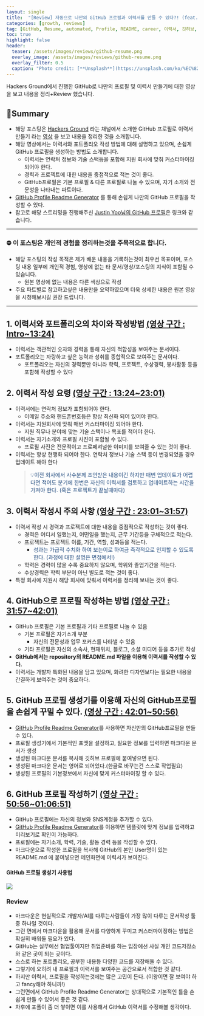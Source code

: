 ```yaml
---
layout: single
title:  "[Review] 자동으로 나만의 GitHub 프로필과 이력서를 만들 수 있다?! (feat.GitHub Profile Readme Generator)"
categories: [growth, reviews]
tag: [GitHub, Resume, automated, Profile, README, career, 이력서, 깃허브, 프로필, 자동작성, GitHub Prifile Readme Generator]
toc: true
highlight: false
header:
  teaser: /assets/images/reviews/github-resume.png
  overlay_image: /assets/images/reviews/github-resume.png
  overlay_filter: 0.5
  caption: "Photo credit: [**Unsplash**](https://unsplash.com/ko/%EC%82%AC%EC%A7%84/XJXWbfSo2f0)"
---
```


Hackers Ground에서 진행한 GitHub로 나만의 프로필 및 이력서 만들기에 대한 영상을 보고 내용을 정리+Review 했습니다.

## 🚦Summary
- 해당 포스팅은 [Hackers Ground](https://www.youtube.com/@hackersground-kr) 라는 채널에서 소개한 GitHub 프로필로 이력서 만들기 라는 [영상](https://www.youtube.com/live/Pe28SY8Cn5A?si=JOSFY8vPftMzYz0I) 을 보고 내용을 정리한 것을 소개합니다.
- 해당 영상에서는 이력서와 포트폴리오 작성 방법에 대해 설명하고 있으며, 손쉽게 GitHub 프로필을 생성하는 방법도 소개합니다.
	- 이력서는 연락처 정보와 기술 스택등을 포함해 지원 회사에 맞춰 커스터마이징 되어야 한다.
	- 경력과 프로젝트에 대한 내용을 중점적으로 적는 것이 좋다.
	- GitHub프로필은 기본 프로필 & 다른 프로필로 나눌 수 있으며, 자기 소개와 전문성을 나타내는 파트이다.
- [GitHub Profile Readme Generator](https://arturssmirnovs.github.io/github-profile-readme-generator/) 를 통해 손쉽게 나만의 GitHub 프로필을 작성할 수 있다.
- 참고로 해당 스트리밍을 진행해주신 [Justin Yoo님의 GitHub 프로필](https://github.com/justinyoo)은 링크와 같습니다.

---


### ⛔ 이 포스팅은 개인적 경험을 정리하는것을 주목적으로 합니다.
- 해당 포스팅의 작성 목적은 제가 배운 내용을 기록하는것이 최우선 목표이며, 포스팅 내용 일부에 개인적 경험, 영상에 없는 타 문서/영상/포스팅의 지식이 포함될 수 있습니다.
	- 원본 영상에 없는 내용은 다른 색상으로 작성
- 주요 파트별로 참고하고싶은 내용만을 요약하였으며 더욱 상세한 내용은 원본 영상을 시청해보시길 권장 드립니다.

---



## 1. 이력서와 포트폴리오의 차이와 작성방법 [(영상 구간 : Intro~13:24)](https://www.youtube.com/live/Pe28SY8Cn5A?si=Ny4CGvHDDp-yG3RO)
- 이력서는 객관적인 숫자와 경력을 통해 자신의 적합성을 보여주는 문서이다.
- 포트폴리오는 자랑하고 싶은 능력과 성취를 종합적으로 보여주는 문서이다.
	- 포트폴리오는 자신의 경력뿐만 아니라 학력, 프로젝트, 수상경력, 봉사활동 등을 포함해 작성할 수 있다


## 2. 이력서 작성 요령 [(영상 구간 : 13:24~23:01)](https://www.youtube.com/live/Pe28SY8Cn5A?si=Ny4CGvHDDp-yG3RO&t=804)
- 이력서에는 연락처 정보가 포함되어야 한다. 
	- 이메일 주소와 핸드폰번호등은 항상 최신화 되어 있어야 한다.
- 이력서는 지원회사에 맞춰 매번 커스터마이징 되어야 한다. 
	- 지원 직무나 분야에 맞는 기술 스택이나 목표를 적어야 한다.
- 이력서는 자기소개와 프로필 사진이 포함될 수 있다.
	- 프로필 사진은 전문적이고 프로페셔널한 이미지를 보여줄 수 있는 것이 좋다.
- 이력서는 항상 현행화 되어야 한다. 연락처 정보나 기술 스택 등이 변경되었을 경우 업데이트 해야 한다
  > <font color="#1f497d">💡이전 회사에서 사수분께 조언받은 내용이긴 하지만 매번 업데이트가 어렵다면 적어도 분기에 한번은 자신의 이력서를 검토하고 업데이트하는 시간을 가져야 한다. (혹은 프로젝트가 끝날때마다)</font>

## 3. 이력서 작성시 주의 사항 [(영상 구간 : 23:01~31:57)](https://www.youtube.com/live/Pe28SY8Cn5A?si=Ny4CGvHDDp-yG3RO&t=1381)
- 이력서 작성 시 경력과 프로젝트에 대한 내용을 중점적으로 작성하는 것이 좋다.
	- 경력은 어디서 일했는지, 어떤일을 했는지, 근무 기간등을 구체적으로 적는다.
	- 프로젝트는 프로젝트 이름, 기간, 역할, 성과등을 적는다.
		- <font color="#1f497d">성과는 가급적 수치화 하여 보는이로 하여금 즉각적으로 인지할 수 있도록 한다. (과정에 대한 설명은 면접에서!)</font>
	- 학력은 경력이 많을 수록 중요하지 않으며, 학위와 졸업기간을 적는다.
	- 수상경력은 학력 부분이 아닌 별도로 적는 것이 좋다.
- 특정 회사에 지원시 해당 회사에 맞춰서 이력서를 정리해 보내는 것이 좋다.

## 4. GitHub으로 프로필 작성하는 방법 [(영상 구간 : 31:57~42:01)](https://www.youtube.com/live/Pe28SY8Cn5A?si=Ny4CGvHDDp-yG3RO&t=1917)
- GitHub 프로필은 기본 프로필과 기타 프로필로 나눌 수 있음
	- 기본 프로필은 자기소개 부분
		- 자신의 전문성과 업무 포커스를 나타낼 수 있음
	- 기타 프로필은 자신의 소속사, 현재위치, 블로그, 소셜 미디어 등을 추가로 작성
- **GitHub에서는 repository의 README.md 파일을 이용해 이력서를 작성할 수 있다.**
- 이력서는 개발자 특화된 내용을 담고 있으며, 화려한 디자인보다는 필요한 내용을 간결하게 보여주는 것이 중요하다.

## 5. GitHub 프로필 생성기를 이용해 자신의 GitHub프로필을 손쉽게 꾸밀 수 있다. [(영상 구간 : 42:01~50:56)](https://www.youtube.com/live/Pe28SY8Cn5A?si=Ny4CGvHDDp-yG3RO&t=2521)
- [GitHub Profile Readme Generator](https://arturssmirnovs.github.io/github-profile-readme-generator/)를 사용하면 자신만의 GitHub프로필을 만들 수 있다.
- 프로필 생성기에서 기본적인 포맷을 설정하고, 필요한 정보를 입력하면 마크다운 문서가 생성
- 생성된 마크다운 문서를 복사해 깃허브 프로필에 붙여넣으면 된다.
- 생성된 마크다운 문서는 영어로 되어있다.(한글로 바꾸는건 스스로 작업필요)
- 생성된 프로필의 기본정보에서 자신에 맞게 커스터마이징 할 수 있다.


## 6. GitHub 프로필 작성하기 [(영상 구간 : 50:56~01:06:51)](https://www.youtube.com/live/Pe28SY8Cn5A?si=Ny4CGvHDDp-yG3RO&t=3056)
- GitHub 프로필에는 자신의 정보와 SNS계정을 추가할 수 있다.
- [GitHub Profile Readme Generator](https://arturssmirnovs.github.io/github-profile-readme-generator/)를 이용하면 템플릿에 맞게 정보를 입력하고 미리보기로 확인이 가능하다.
- 프로필에는 자기소개, 학력, 기술, 활동 경력 등을 작성할 수 있다.
- 마크다운으로 작성한 프로필을 복사해 GitHub의 본인 User명이 있는 README.md 에 붙여넣으면 메인화면에 이력서가 보여진다.

#### GitHub 프로필 생성기 사용법
![](https://i.imgur.com/5KdAQtH.png)

### Review
- 마크다운은 현실적으로 개발자/AI를 다루는사람들이 가장 많이 다루는 문서작성 툴중 하나일 것이다.
- 그런 면에서 마크다운을 활용해 문서를 다양하게 꾸미고 커스터마이징하는 방법은 확실히 배워둘 필요가 있다.
- GitHub는 실무에선 협업툴이지만 취업준비를 하는 입장에선 사실 개인 코드저장소와 같은 곳이 되는 곳이다.
- 스스로 하는 포트폴리오, 공부한 내용등 다양한 코드를 저장해둘 수 있다. 
- 그렇기에 오히려 내 프로필과 이력서를 보여주는 공간으로서 적합한 것 같다.
- 하지만 이력서, 프로필을 작성하는것에는 많은 고민이 든다. (이왕이면 잘 보여야 하고 fancy해야 하니까!)
- 그런면에서 GitHub Profile Readme Generator는 상대적으로 기본적인 틀을 손쉽게 만들 수 있어서 좋은 것 같다.
- 차후에 포폴이 좀 더 쌓이면 이를 사용해서 GitHub 이력서를 수정해볼 생각이다.